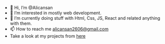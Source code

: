 - 👋 Hi, I’m @Alicansan
- 👀 I’m interested in mostly web development.
- 🌱 I’m currently doing stuff with Html, Css, JS, React and related anything with them.
- 📫 How to reach me alicansan2606@gmail.com
- Take a look at my projects from [here](https://alicansan.vercel.app/)
